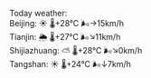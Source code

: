 Today weather:  
Beijing: ☀️ 🌡️+28°C 🌬️→15km/h  
Tianjin: 🌦 🌡️+27°C 🌬️↘11km/h  
Shijiazhuang: ⛅️  🌡️+28°C 🌬️↘0km/h  
Tangshan: ☀️ 🌡️+24°C 🌬️↓7km/h  
